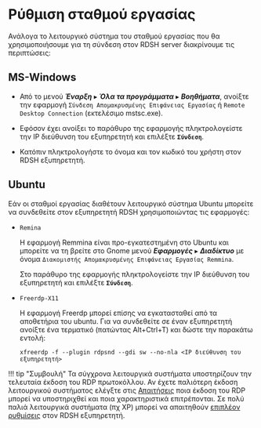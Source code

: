 # Ρύθμιση σταθμού εργασίας

Ανάλογα το λειτουργικό σύστημα του σταθμού εργασίας που θα χρησιμοποιήσουμε για τη σύνδεση στον RDSH server διακρίνουμε τις περιπτώσεις:

## MS-Windows

- Από το μενού ***Έναρξη*** ▸ ***Όλα τα προγράμματα*** ▸ ***Βοηθήματα***, ανοίξτε την εφαρμογή `Σύνδεση Απομακρυσμένης Επιφάνειας Εργασίας` ή `Remote Desktop Connection` (εκτελέσιμο mstsc.exe).

- Εφόσον έχει ανοίξει το παράθυρο της εφαρμογής πληκτρολογείστε την IP διεύθυνση του εξυπηρετητή και επιλέξτε **`Σύνδεση`**.

- Κατόπιν πληκτρολογήστε το όνομα και τον κωδικό του χρήστη στον RDSH εξυπηρετητή.

## Ubuntu

Εάν οι σταθμοί εργασίας διαθέτουν λειτουργικό σύστημα Ubuntu μπορείτε να συνδεθείτε στον εξυπηρετητή RDSH χρησιμοποιώντας τις εφαρμογές:

- `Remina`

    Η εφαρμογή Remmina είναι προ-εγκατεστημένη στο Ubuntu και μπορείτε να τη βρείτε στο Gnome μενού  ***Εφαρμογές***  ▸  ***Διαδίκτυο*** με όνομα `Διακομιστής Απομακρυσμένης Επιφάνειας Εργασίας Remmina`.

    Στο παράθυρο της εφαρμογής πληκτρολογείστε την IP διεύθυνση του εξυπηρετητή και επιλέξτε **`Σύνδεση`**.

- `Freerdp-X11`

    Η εφαρμογή Freerdp μπορεί επίσης να εγκατασταθεί από τα αποθετήρια του ubuntu.
    Για να συνδεθείτε σε έναν εξυπηρετητή ανοίξτε ένα τερματικό (πατώντας Alt+Ctrl+T) και δώστε την παρακάτω εντολή:

    ```shell
    xfreerdp -f --plugin rdpsnd --gdi sw --no-nla <IP διεύθυνση του εξυπηρετητή>
    ```

!!! tip "Συμβουλή"
    Τα σύγχρονα λειτουργικά συστήματα υποστηρίζουν την τελευταία έκδοση του RDP πρωτοκόλλου. Αν έχετε παλιότερη έκδοση λειτουργικού συστήματος ελέγξτε στις [Απαιτήσεις](requirements.md) ποια έκδοση του RDP μπορεί να υποστηριχθεί και ποια χαρακτηριστικά επιτρέπονται. Σε πολύ παλιά λειτουργικά συστήματα (πχ XP) μπορεί να απαιτηθούν [επιπλέον ρυθμίσεις](advanced.md) στον RDSH εξυπηρετητή.
